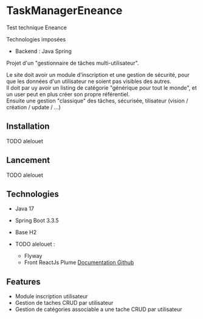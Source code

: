 # TaskManagerEneance
Test technique Eneance 

Technologies imposées
- Backend : Java Spring

Projet d'un "gestionnaire de tâches multi-utilisateur".

Le site doit avoir un module d'inscription et une gestion de sécurité, pour que les données d'un utilisateur ne soient pas visibles des autres.  
Il doit par uy avoir un listing de catégorie "générique pour tout le monde", et un user peut en plus créer son propre référentiel.   
Ensuite une gestion "classique" des tâches, sécurisée, tilisateur (vision / création / update / ...)   

## Installation 

TODO alelouet

## Lancement 

TODO alelouet

## Technologies
- Java 17
- Spring Boot 3.3.5
- Base H2

- TODO alelouet :
  - Flyway
  - Front ReactJs Plume [Documentation Github](https://github.com/Coreoz/create-plume-react-project)

## Features 
- Module inscription utilisateur
- Gestion de taches CRUD par utilisateur
- Gestion de catégories associable a une tache CRUD par utilisateur
